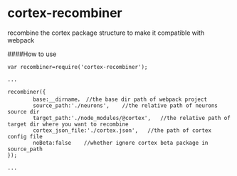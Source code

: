 # cortex-recombiner
recombine the cortex package structure to make it compatible with webpack

####How to use

````
var recombiner=require('cortex-recombiner');

...

recombiner({
        base:__dirname，	//the base dir path of webpack project
        source_path:'./neurons',	//the relative path of neurons source dir
    	target_path:'./node_modules/@cortex',	//the relative path of target dir where you want to recombine
    	cortex_json_file:'./cortex.json',	//the path of cortex config file
    	noBeta:false	//whether ignore cortex beta package in source_path
});

...


````
